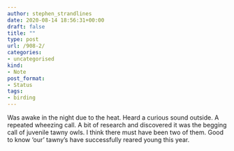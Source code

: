 ```yaml
---
author: stephen_strandlines
date: 2020-08-14 18:56:31+00:00
draft: false
title: ""
type: post
url: /908-2/
categories:
- uncategorised
kind:
- Note
post_format:
- Status
tags:
- birding
---
```


Was awake in the night due to the heat. Heard a curious sound outside. A repeated wheezing call. A bit of research and discovered it was the begging call of juvenile tawny owls. I think there must have been two of them. Good to know ‘our’ tawny’s have successfully reared young this year.
